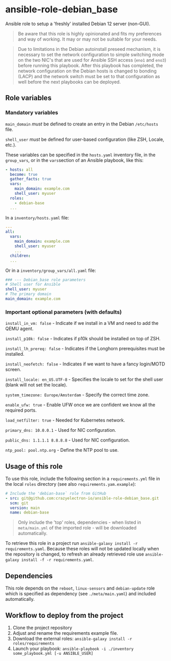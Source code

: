 # ansible-role-debian_base

Ansible role to setup a 'freshly' installed Debian 12 server (non-GUI).

> Be aware that this role is highly opinionated and fits my preferences and way of working.
> It may or may not be suitable for your needs.

> Due to limitations in the Debian autoinstall preseed mechanism, it is necessary to set the network configuration to simple switching mode on the two NIC's that are used for Ansible SSH access (`eno1` and `eno3`) before running this playbook.
> After this playbook has completed, the network configuration on the Debian hosts is changed to bonding (LACP) and the network switch must be set to that configuration as well before the next playbooks can be deployed.

## Role variables

### Mandatory variables

`main_domain` _must_ be defined to create an entry in the Debian `/etc/hosts` file.

`shell_user` _must_ be defined for user-based configuration (like ZSH, Locale, etc.).

These variables can be specified in the `hosts.yaml` inventory file, in the `group_vars`, or in the `vars`section of an Ansible playbook, like this:

```yaml
- hosts: all
  become: true
  gather_facts: true
  vars:
    main_domain: example.com
    shell_user: myuser
  roles:
    - debian-base
  ...
```

In a `inventory/hosts.yaml` file:

```yaml
---
all:
  vars:
    main_domain: example.com
    shell_user: myuser
    ...
  children:
  ...
```

Or in a `inventory/group_vars/all.yaml` file:

```yaml
### --- Debian_base role parameters
# Shell user for Ansible
shell_user: myuser
# The primary domain
main_domain: example.com
```

### Important optional parameters (with defaults)

`install_in_vm: false` - Indicate if we install in a VM and need to add the QEMU agent.

`install_p10k: false` - Indicates if p10k should be installed on top of ZSH.

`install_lh_prereq: false` - Indicates if the Longhorn prerequisites must be installed.

`install_neofetch: false` - Indicates if we want to have a fancy login/MOTD screen.

`install_locale: en_US.UTF-8` - Specifies the locale to set for the shell user (blank will not set the locale).

`system_timezone: Europe/Amsterdam` - Specify the correct time zone.

`enable_ufw: true` - Enable UFW once we are confident we know all the required ports.

`load_netfilter: true` - Needed for Kubernetes network.

`primary_dns: 10.0.0.1` - Used for NIC configuration.

`public_dns: 1.1.1.1 8.8.8.8` - Used for NIC configuration.

`ntp_pool: pool.ntp.org` -  Define the NTP pool to use.

## Usage of this role

To use this role, include the following section in a `requirements.yml` file in the local `roles` directory (see also `requirements.yam.example`):

```yaml
# Include the 'debian-base` role from GitHub
- src: git@github.com:crazyelectron-io/ansible-role-debian_base.git
  scm: git
  version: main
  name: debian-base
```

> Only include the 'top' roles, dependencies - when listed in `meta/main.yml` of the imported role - will be downloaded automatically.

To retrieve this role in a project run `ansible-galaxy install -r requirements.yaml`.
Because these roles will not be updated locally when the repository is changed, to refresh an already retrieved role use `ansible-galaxy install -f -r requirements.yaml`.

## Dependencies

This role depends on the `reboot`, `linux-sensors` and `debian-update` role which is specified as dependency (see `./meta/main.yaml`) and included automatically.

## Workflow to deploy from the project

1. Clone the project repository
2. Adjust and rename the requirements example file.
3. Download the external roles: `ansible-galaxy install -r roles/requirements`
4. Launch your playbook: `ansible-playbook -i ./inventory some_playbook.yml [-u ANSIBLE_USER]`
